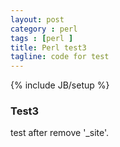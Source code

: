 ```yaml
---
layout: post
category : perl
tags : [perl ]
title: Perl test3
tagline: code for test
---
```

{% include JB/setup %}
### Test3
test after remove '_site'.
